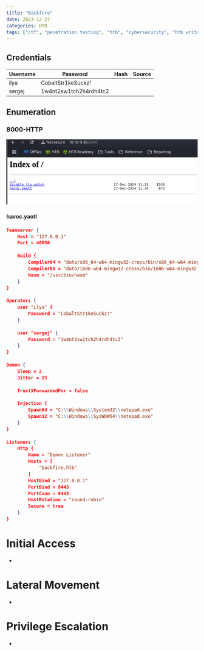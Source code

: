 ```yaml
---
title: "Backfire"
date: 2023-12-27
categories: HTB
tags: ["ctf", "penetration testing", "htb", "cybersecurity", "htb writeup", "backfire", "htb walkthrough", "hackthebox", "writeup"]
---
```


## Credentials

| Username | Password               | Hash | Source |
| -------- | ---------------------- | ---- | ------ |
| ilya     | CobaltStr1keSuckz!     |      |        |
| sergej   | 1w4nt2sw1tch2h4rdh4tc2 |      |        |

## Enumeration

### 8000-HTTP

![screenshot](/assets/images/backfire1.png)

#### havoc.yaotl

```json
Teamserver {
    Host = "127.0.0.1"
    Port = 40056

    Build {
        Compiler64 = "data/x86_64-w64-mingw32-cross/bin/x86_64-w64-mingw32-gcc"
        Compiler86 = "data/i686-w64-mingw32-cross/bin/i686-w64-mingw32-gcc"
        Nasm = "/usr/bin/nasm"
    }
}

Operators {
    user "ilya" {
        Password = "CobaltStr1keSuckz!"
    }

    user "sergej" {
        Password = "1w4nt2sw1tch2h4rdh4tc2"
    }
}

Demon {
    Sleep = 2
    Jitter = 15

    TrustXForwardedFor = false

    Injection {
        Spawn64 = "C:\\Windows\\System32\\notepad.exe"
        Spawn32 = "C:\\Windows\\SysWOW64\\notepad.exe"
    }
}

Listeners {
    Http {
        Name = "Demon Listener"
        Hosts = [
            "backfire.htb"
        ]
        HostBind = "127.0.0.1" 
        PortBind = 8443
        PortConn = 8443
        HostRotation = "round-robin"
        Secure = true
    }
}

```
# Initial Access
- 
# Lateral Movement
- 
# Privilege Escalation
- 

